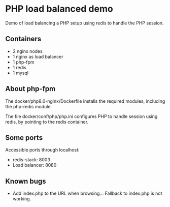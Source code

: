# PHP load balanced demo

Demo of load balancing a PHP setup using redis to handle the PHP session.

## Containers

* 2 nginx nodes
* 1 nginx as load balancer
* 1 php-fpm
* 1 redis
* 1 mysql

## About php-fpm

The docker/php8.0-nginx/Dockerfile installs the required modules, including the php-redis module.

The file docker/conf/php/php.ini configures PHP to handle session using redis, by pointing to the redis container.

## Some ports

Accessible ports through localhost:

* redis-stack: 8003
* Load balancer: 8080

## Known bugs

* Add index.php to the URL when browsing... Fallback to index.php is not working.
